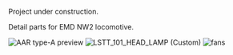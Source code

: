 Project under construction.

Detail parts for EMD NW2 locomotive.

![AAR type-A preview](https://github.com/user-attachments/assets/24092115-fb4d-4816-a9e4-a076d2d1c4a8)
![LSTT_101_HEAD_LAMP (Custom)](https://github.com/user-attachments/assets/c43ef057-85cc-42f9-a16b-17360978cef5)
![fans](https://github.com/user-attachments/assets/8daebccf-26d6-42d0-b2d1-1cc76ecd7300)

